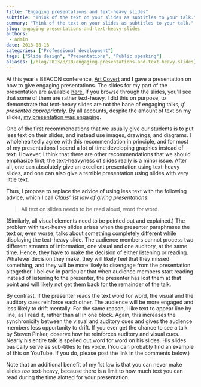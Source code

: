 ```yaml
---
title: "Engaging presentations and text-heavy slides"
subtitle: "Think of the text on your slides as subtitles to your talk."
summary: "Think of the text on your slides as subtitles to your talk."
slug: engaging-presentations-and-text-heavy-slides
authors:
 - admin
date: 2013-08-18
categories: ["Professional development"]
tags: ["Slide design", "Presentations", "Public speaking"]
aliases: [/blog/2013/8/18/engaging-presentations-and-text-heavy-slides]
---
```

At this year's BEACON conference, [Art Covert](https://www.linkedin.com/in/artcovert) and I gave a presentation on how to give engaging presentations. The slides for my part of the presentation are available [here.](http://figshare.com/articles/Giving_Effective_Presentations/775322) If you browse through the slides, you'll see that some of them are rather text-heavy. I did this on purpose, to demonstrate that text-heavy slides are not the bane of engaging talks, *if presented appropriately*. By all accounts, despite the amount of text on my slides, [my presentation was engaging](https://twitter.com/briandconnelly/status/368067764478439425/photo/1).

One of the first recommendations that we usually give our students is to put less text on their slides, and instead use images, drawings, and diagrams. I wholeheartedly agree with this recommendation in principle, and for most of my presentations I spend a lot of time developing graphics instead of text. However, I think that there are other recommendations that we should emphasize first; the text-heavyness of slides really is a minor issue. After all, one can absolutely give an excellent presentation using text-heavy slides, and one can also give a terrible presentation using slides with very little text.

Thus, I propose to replace the advice of using less text with the following advice, which I call *Claus' 1st law of giving presentations*:

> All text on slides needs to be read aloud, word for word.

(Similarly, all visual elements need to be pointed out and explained.) The problem with text-heavy slides arises when the presenter paraphrases the text or, even worse, talks about something completely different while displaying the text-heavy slide. The audience members cannot process two different streams of information, one visual and one auditory, at the same time. Hence, they have to make the decision of either listening or reading. Whatever decision they make, they will likely feel that they missed something, and they will be more likely to disengage from the presentation altogether. I believe in particular that when audience members start reading instead of listening to the presenter, the presenter has lost them at that point and will likely not get them back for the remainder of the talk.

By contrast, if the presenter reads the text word for word, the visual and the auditory cues reinforce each other. The audience will be more engaged and less likely to drift mentally. For the same reason, I like text to appear line by line, as I read it, rather than all in one block. Again, this increases the synchronicity between the visual and auditory cues and gives the audience members less opportunity to drift. If you ever get the chance to see a talk by Steven Pinker, observe how he reinforces auditory and visual cues. Nearly his entire talk is spelled out word for word on his slides. His slides basically serve as sub-titles to his voice. (You can probably find an example of this on YouTube. If you do, please post the link in the comments below.)

Note that an additional benefit of my 1st law is that you can never make slides *too* text-heavy, because there is a limit to how much text you can read during the time alotted for your presentation.

